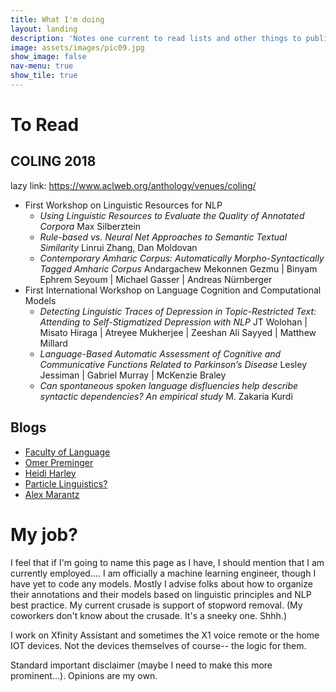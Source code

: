 ```yaml
---
title: What I'm doing
layout: landing
description: 'Notes one current to read lists and other things to publically share'
image: assets/images/pic09.jpg
show_image: false
nav-menu: true
show_tile: true
---
```


<!-- Main -->
# To Read
## COLING 2018
lazy link: https://www.aclweb.org/anthology/venues/coling/
- First Workshop on Linguistic Resources for NLP
  -	_Using Linguistic Resources to Evaluate the Quality of Annotated Corpora_ Max Silberztein
  -  _Rule-based vs. Neural Net Approaches to Semantic Textual Similarity_ Linrui Zhang, Dan Moldovan
  - _Contemporary Amharic Corpus: Automatically Morpho-Syntactically Tagged Amharic Corpus_ Andargachew Mekonnen Gezmu | Binyam Ephrem Seyoum | Michael Gasser | Andreas Nürnberger
- First International Workshop on Language Cognition and Computational Models
  - _Detecting Linguistic Traces of Depression in Topic-Restricted Text: Attending to Self-Stigmatized Depression with NLP_ JT Wolohan | Misato Hiraga | Atreyee Mukherjee | Zeeshan Ali Sayyed | Matthew Millard
  - _Language-Based Automatic Assessment of Cognitive and Communicative Functions Related to Parkinson’s Disease_ Lesley Jessiman | Gabriel Murray | McKenzie Braley
  - _Can spontaneous spoken language disfluencies help describe syntactic dependencies? An empirical study_ M. Zakaria Kurdi
        
## Blogs
  - [Faculty of Language](https://facultyoflanguage.blogspot.com/) 
  - [Omer Preminger](https://omer.lingsite.org/) 
  - [Heidi Harley](http://heidiharley.com/blog/) 
  - [Particle Linguistics?](https://particlelinguistics.wordpress.com/) 
  - [Alex Marantz](https://wp.nyu.edu/morphlab/blog/) 

# My job?
I feel that if I'm going to name this page as I have, I should mention that I am currently employed.... I am officially a machine learning engineer, though I have yet to code any models. Mostly I advise folks about how to organize their annotations and their models based on linguistic principles and NLP best practice. My current crusade is support of stopword removal. (My coworkers don't know about the crusade. It's a sneeky one. Shhh.) 

I work on Xfinity Assistant and sometimes the X1 voice remote or the home IOT devices. Not the devices themselves of course-- the logic for them. 

Standard important disclaimer (maybe I need to make this more prominent...). Opinions are my own. 
